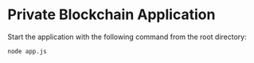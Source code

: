 # Private Blockchain Application

Start the application with the following command from the root directory:

```
node app.js
```

